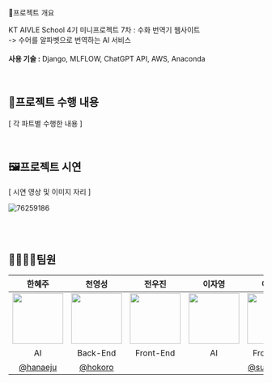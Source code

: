 📖프로젝트 개요

KT AIVLE School 4기 미니프로젝트 7차 : 수화 번역기 웹사이트<br>
-> 수어를 알파벳으로 번역하는 AI 서비스<br><br>
**사용 기술 :** Django, MLFLOW, ChatGPT API, AWS, Anaconda 




<br>

## 🧾프로젝트 수행 내용
[ 각 파트별 수행한 내용  ]

<br>


## 🖼프로젝트 시연
[ 시연 영상 및 이미지 자리 ]

![76259186]()

<br><br>
## 👨‍👩‍👧‍👧팀원
|한혜주|천영성|전우진|이자영|이수빈|송수영|설형호|김형진
|:-:|:-:|:-:|:-:|:-:|:-:|:-:|:-:|
|<img src='https://github.com/SuYoungSong/Web-Sign-Language-Translation/assets/80526924/54f99bef-4dd9-4a69-be51-da58e0fae9b4' width=100 />|<img src='https://github.com/SuYoungSong/Web-Sign-Language-Translation/assets/80526924/20b3a264-8ef1-4ecd-9e81-4e293aa69fe0' width=100 />|<img src='https://github.com/SuYoungSong/Web-Sign-Language-Translation/assets/80526924/3364506b-8a46-4e78-b3ae-1006febe5991' width=100 />|<img src='https://github.com/SuYoungSong/Web-Sign-Language-Translation/assets/80526924/c1a14335-640f-4d64-85d6-fe2caad9ac4b' width=100 />|<img src='https://github.com/SuYoungSong/Web-Sign-Language-Translation/assets/80526924/6f6d62a1-d5cc-4d79-84ee-7cd94e42fc40' width=100 />|<img src='https://github.com/SuYoungSong/Web-Sign-Language-Translation/assets/80526924/664bca9b-521b-45f2-a597-3c0766093067' width=100 />|<img src='https://github.com/SuYoungSong/Web-Sign-Language-Translation/assets/80526924/3364506b-8a46-4e78-b3ae-1006febe5991' width=100 />|<img src='https://github.com/SuYoungSong/Web-Sign-Language-Translation/assets/80526924/3364506b-8a46-4e78-b3ae-1006febe5991' width=100 />|
|AI|Back-End|Front-End|AI|Front-End|인프라|Back-End|Front-End| 
|[@hanaeju](https://github.com/hanaeju)|[@hokoro](https://github.com/hokoro)| | |[@subin1028](https://github.com/subin1028) |[@SuYoungSong](https://github.com/SuYoungSong)| | 

